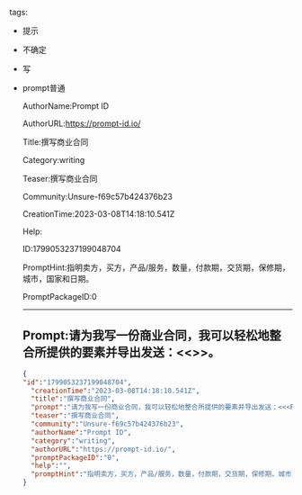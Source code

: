   tags: 
- 提示
- 不确定
- 写
- prompt普通

  AuthorName:Prompt ID

  AuthorURL:https://prompt-id.io/

  Title:撰写商业合同

  Category:writing

  Teaser:撰写商业合同

  Community:Unsure-f69c57b424376b23

  CreationTime:2023-03-08T14:18:10.541Z

  Help:

  ID:1799053237199048704

  PromptHint:指明卖方，买方，产品/服务，数量，付款期，交货期，保修期，城市，国家和日期。

  PromptPackageID:0

  ---

  ## Prompt:请为我写一份商业合同，我可以轻松地整合所提供的要素并导出发送：<<<PROMPT>>>。

  ```json
  {
  "id":"1799053237199048704",
    "creationTime":"2023-03-08T14:18:10.541Z",
    "title":"撰写商业合同",
    "prompt":"请为我写一份商业合同，我可以轻松地整合所提供的要素并导出发送：<<<PROMPT>>>。",
    "teaser":"撰写商业合同",
    "community":"Unsure-f69c57b424376b23",
    "authorName":"Prompt ID",
    "category":"writing",
    "authorURL":"https://prompt-id.io/",
    "promptPackageID":"0",
    "help":"",
    "promptHint":"指明卖方，买方，产品/服务，数量，付款期，交货期，保修期，城市，国家和日期。"
  }
  ```
